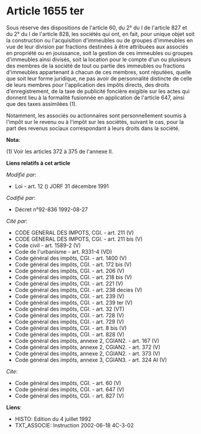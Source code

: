 # Article 1655 ter

Sous réserve des dispositions de l'article 60, du 2° du I de l'article 827 et du 2° du I de l'article 828, les sociétés qui
ont, en fait, pour unique objet soit la construction ou l'acquisition d'immeubles ou de groupes d'immeubles en vue de leur
division par fractions destinées à être attribuées aux associés en propriété ou en jouissance, soit la gestion de ces
immeubles ou groupes d'immeubles ainsi divisés, soit la location pour le compte d'un ou plusieurs des membres de la société
de tout ou partie des immeubles ou fractions d'immeubles appartenant à chacun de ces membres, sont réputées, quelle que soit
leur forme juridique, ne pas avoir de personnalité distincte de celle de leurs membres pour l'application des impôts directs,
des droits d'enregistrement, de la taxe de publicité foncière exigible sur les actes qui donnent lieu à la formalité
fusionnée en application de l'article 647, ainsi que des taxes assimilées (1). 

Notamment, les associés ou actionnaires sont personnellement soumis à l'impôt sur le revenu ou à l'impôt sur les sociétés,
suivant le cas, pour la part des revenus sociaux correspondant à leurs droits dans la société.

**Nota:**

(1) Voir les articles 372 à 375 de l'annexe II.

**Liens relatifs à cet article**

_Modifié par_:

  - Loi - art. 12 () JORF 31 décembre 1991

_Codifié par_:

  - Décret n°92-836 1992-08-27

_Cité par_:

  - CODE GENERAL DES IMPOTS, CGI. - art. 211 (V)
  - CODE GENERAL DES IMPOTS, CGI. - art. 211 bis (V)
  - Code civil - art. 1589-2 (V)
  - Code de l'urbanisme - art. R331-4 (VD)
  - Code général des impôts, CGI. - art. 1400 (V)
  - Code général des impôts, CGI. - art. 172 bis (V)
  - Code général des impôts, CGI. - art. 206 (V)
  - Code général des impôts, CGI. - art. 218 bis (V)
  - Code général des impôts, CGI. - art. 221 (V)
  - Code général des impôts, CGI. - art. 238 decies (V)
  - Code général des impôts, CGI. - art. 239 (V)
  - Code général des impôts, CGI. - art. 239 ter (V)
  - Code général des impôts, CGI. - art. 32 (VT)
  - Code général des impôts, CGI. - art. 728 (V)
  - Code général des impôts, CGI. - art. 729 (V)
  - Code général des impôts, CGI. - art. 8 bis (V)
  - Code général des impôts, CGI. - art. 828 (V)
  - Code général des impôts, annexe 2, CGIAN2. - art. 167 (V)
  - Code général des impôts, annexe 2, CGIAN2. - art. 372 (V)
  - Code général des impôts, annexe 2, CGIAN2. - art. 373 (V)
  - Code général des impôts, annexe 3, CGIAN3. - art. 324 AI (V)

_Cite_:

  - Code général des impôts, CGI. - art. 60 (V)
  - Code général des impôts, CGI. - art. 647 (V)
  - Code général des impôts, CGI. - art. 827 (V)

**Liens**:

  - HISTO: Edition du 4 juillet 1992
  - TXT_ASSOCIE: Instruction 2002-06-18 4C-3-02
